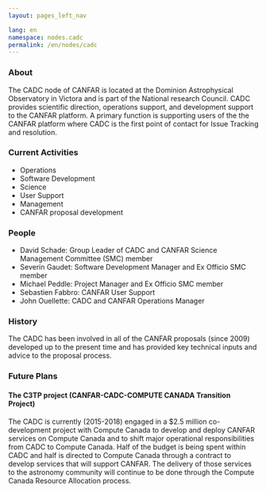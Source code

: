 ```yaml
---
layout: pages_left_nav

lang: en
namespace: nodes.cadc
permalink: /en/nodes/cadc
---
```


<!-- Content start -->

<h3> About </h3>

The CADC node of CANFAR is located at the Dominion Astrophysical Observatory in Victora and is part of the National research Council. CADC provides scientific direction, operations support, and development support to the CANFAR platform. A primary function is supporting users of the the CANFAR platform where CADC is the first point of contact for Issue Tracking and resolution.

<h3> Current Activities </h3>

<ul>
  <li>Operations</li>
  <li>Software Development</li>
  <li>Science</li>
  <li>User Support</li>
  <li>Management</li>
  <li>CANFAR proposal development</li>
</ul>

<h3>People</h3>
<ul>
  <li>David Schade: Group Leader of CADC and CANFAR Science Management Committee (SMC) member</li>
  <li>Severin Gaudet: Software Development Manager and Ex Officio SMC member</li>
  <li>Michael Peddle: Project Manager and Ex Officio SMC member</li>
  <li>Sebastien Fabbro: CANFAR User Support</li>
  <li>John Ouellette: CADC and CANFAR Operations Manager</li>
</ul>

<h3>History</h3>

The CADC has been involved in all of the CANFAR proposals (since 2009) developed up to the present time and has provided key technical inputs and advice to the proposal process.

<h3>Future Plans</h3>

<h4>The C3TP project (CANFAR-CADC-COMPUTE CANADA Transition Project)</h4>

The CADC is currently (2015-2018) engaged in a $2.5 million co-development project with Compute Canada to develop and deploy CANFAR services on Compute Canada and to shift major operational responsibilities from CADC to Compute Canada. Half of the budget is being spent within CADC and half is directed to Compute Canada through a contract to develop services that will support CANFAR. The delivery of those services to the astronomy community will continue to be done through the Compute Canada Resource Allocation process.


<!-- Content end -->
